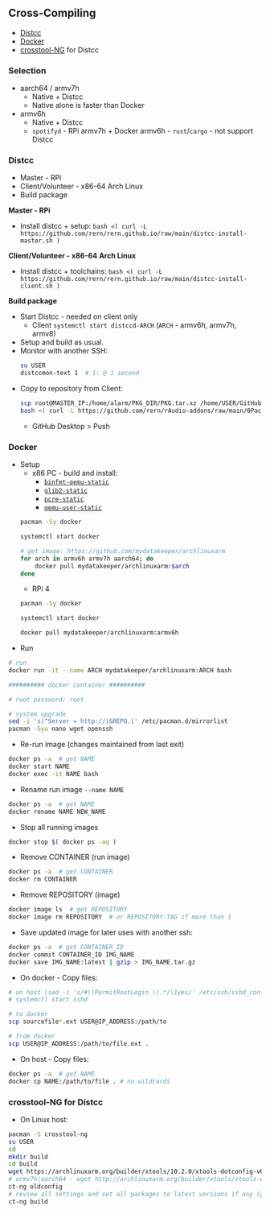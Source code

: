 Cross-Compiling
---
- [Distcc](#distcc)
- [Docker](#docker)
- [crosstool-NG](#crosstool-ng) for Distcc

### Selection
- aarch64 / armv7h
	- Native + Distcc
	- Native alone is faster than Docker
- armv6h
	- Native + Distcc
	- `spotifyd` - RPi armv7h + Docker armv6h - `rust`/`cargo` - not support Distcc

### Distcc
- Master - RPi
- Client/Volunteer - x86-64 Arch Linux
- Build package

**Master - RPi**
- Install distcc + setup: `bash <( curl -L https://github.com/rern/rern.github.io/raw/main/distcc-install-master.sh )`

**Client/Volunteer - x86-64 Arch Linux**
- Install distcc + toolchains: `bash <( curl -L https://github.com/rern/rern.github.io/raw/main/distcc-install-client.sh )`

**Build package**
- Start Distcc - needed on client only
	- Client `systemctl start distccd-ARCH` (`ARCH` - armv6h, armv7h, armv8)
- Setup and build as usual.
- Monitor with another SSH: 
	```sh
	su USER
	distccmon-text 1  # 1: @ 1 second
	```
- Copy to repository from Client:
	```sh
	scp root@MASTER_IP:/home/alarm/PKG_DIR/PKG.tar.xz /home/USER/GitHub/rern.github.io/ARCH
	bash <( curl -L https://github.com/rern/rAudio-addons/raw/main/0Packages/repoupdate.sh )	
	```
	- GitHub Desktop > Push


### Docker
- Setup
	- x86 PC - build and install:
		- [`binfmt-qemu-static`](https://aur.archlinux.org/packages/binfmt-qemu-static)
		- [`glib2-static`](https://aur.archlinux.org/packages/glib2-static)
		- [`pcre-static`](https://aur.archlinux.org/packages/pcre-static)
		- [`qemu-user-static`](https://aur.archlinux.org/packages/qemu-user-static)
	```sh
	pacman -Sy docker

	systemctl start docker

	# get image: https://github.com/mydatakeeper/archlinuxarm
	for arch in armv6h armv7h aarch64; do
		docker pull mydatakeeper/archlinuxarm:$arch
	done
	```
	- RPi 4
	```sh
	pacman -Sy docker

	systemctl start docker
	
	docker pull mydatakeeper/archlinuxarm:armv6h
	```
- Run
```sh
# run
docker run -it --name ARCH mydatakeeper/archlinuxarm:ARCH bash

########## docker container ##########

# root password: root

# system upgrade
sed -i 's|^Server = http://|&REPO.|' /etc/pacman.d/mirrorlist
pacman -Syu nano wget openssh
```
- Re-run image (changes maintained from last exit)
```sh
docker ps -a  # get NAME
docker start NAME
docker exec -it NAME bash
```
- Rename run image `--name NAME`
```sh
docker ps -a  # get NAME
docker rename NAME NEW_NAME
```
- Stop all running images
```sh
docker stop $( docker ps -aq )
```
- Remove CONTAINER (run image)
```sh
docker ps -a  # get CONTAINER
docker rm CONTAINER
```
- Remove REPOSITORY (image)
```sh
docker image ls  # get REPOSITORY
docker image rm REPOSITORY  # or REPOSITORY:TAG if more than 1
```
- Save updated image for later uses with another ssh:
```sh
docker ps -a  # get CONTAINER_ID
docker commit CONTAINER_ID IMG_NAME
docker save IMG_NAME:latest | gzip > IMG_NAME.tar.gz
```
- On docker - Copy files:
```sh
# on host (sed -i 's/#\(PermitRootLogin \).*/\1yes/' /etc/ssh/sshd_config)
# systemctl start sshd

# to docker
scp sourcefile*.ext USER@IP_ADDRESS:/path/to

# from docker
scp USER@IP_ADDRESS:/path/to/file.ext .
```
- On host - Copy files:
```sh
docker ps -a  # get NAME
docker cp NAME:/path/to/file . # no wildcards
```

### crosstool-NG for Distcc
- On Linux host:
```sh
pacman -S crosstool-ng
su USER
cd
mkdir build
cd build
wget https://archlinuxarm.org/builder/xtools/10.2.0/xtools-dotconfig-v6 -O .config
# armv7h|aarch64 - wget http://archlinuxarm.org/builder/xtools/xtools-dotconfig-[v7|v8]
ct-ng oldconfig
# review all settings and set all packages to latest versions if any (glibc 2.35 might failed)
ct-ng build
```
